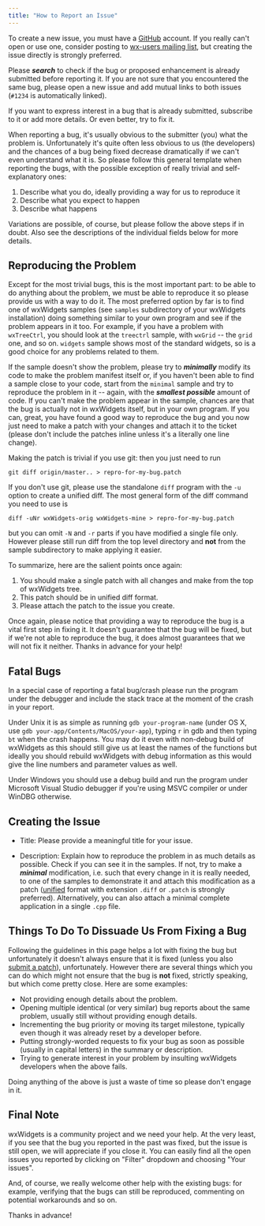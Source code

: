 ```yaml
---
title: "How to Report an Issue"
---
```


To create a new issue, you must have a [GitHub](https://github.com/) account. If you really can't open or use one, consider posting to [wx-users mailing list](/support/mailing-lists/), but creating the issue directly is strongly preferred.

Please ***search*** to check if the bug or proposed enhancement is already submitted before reporting it. If you are not sure that you encountered the same bug, please open a new issue and add mutual links to both issues (`#1234` is automatically linked). 

If you want to express interest in a bug that is already submitted, subscribe to it or add more details. Or even better, try to fix it.

When reporting a bug, it's usually obvious to the submitter (you) what the problem is. Unfortunately it's quite often less obvious to us (the developers) and the chances of a bug being fixed decrease dramatically if we can't even understand what it is. So please follow this general template when reporting the bugs, with the possible exception of really trivial and self-explanatory ones:

1. Describe what you do, ideally providing a way for us to reproduce it
2. Describe what you expect to happen
3. Describe what happens

Variations are possible, of course, but please follow the above steps if in doubt. Also see the descriptions of the individual fields below for more details.

## Reproducing the Problem

Except for the most trivial bugs, this is the most important part: to be able to do anything about the problem, we must be able to reproduce it so please provide us with a way to do it. The most preferred option by far is to find one of wxWidgets samples (see `samples` subdirectory of your wxWidgets installation) doing something similar to your own program and see if the problem appears in it too. For example, if you have a problem with `wxTreeCtrl`, you should look at the `treectrl` sample, with `wxGrid` -- the `grid` one, and so on. `widgets` sample shows most of the standard widgets, so is a good choice for any problems related to them.

If the sample doesn't show the problem, please try to ***minimally*** modify its code to make the problem manifest itself or, if you haven't been able to find a sample close to your code, start from the `minimal` sample and try to reproduce the problem in it -- again, with the ***smallest possible*** amount of code. If you can't make the problem appear in the sample, chances are that the bug is actually not in wxWidgets itself, but in your own program. If you can, great, you have found a good way to reproduce the bug and you now just need to make a patch with your changes and attach it to the ticket (please don't include the patches inline unless it's a literally one line change).

Making the patch is trivial if you use git: then you just need to run
```
git diff origin/master.. > repro-for-my-bug.patch
```

If you don't use git, please use the standalone `diff` program with the `-u` option to create a unified diff. The most general form of the diff command you need to use is
```
diff -uNr wxWidgets-orig wxWidgets-mine > repro-for-my-bug.patch
```

but you can omit `-N` and `-r` parts if you have modified a single file only. However please still run diff from the top level directory and **not** from the sample subdirectory to make applying it easier.

To summarize, here are the salient points once again:

1. You should make a single patch with all changes and make from the top of wxWidgets tree.
2. This patch should be in unified diff format.
3. Please attach the patch to the issue you create.

Once again, please notice that providing a way to reproduce the bug is a vital first step in fixing it. It doesn't guarantee that the bug will be fixed, but if we're not able to reproduce the bug, it does almost guarantees that we will not fix it neither. Thanks in advance for your help!

## Fatal Bugs

In a special case of reporting a fatal bug/crash please run the program under the debugger and include the stack trace at the moment of the crash in your report.

Under Unix it is as simple as running `gdb your-program-name` (under OS X, use `gdb your-app/Contents/MacOS/your-app`), typing `r` in gdb and then typing `bt` when the crash happens. You may do it even with non-debug build of wxWidgets as this should still give us at least the names of the functions but ideally you should rebuild wxWidgets with debug information as this would give the line numbers and parameter values as well.

Under Windows you should use a debug build and run the program under Microsoft Visual Studio debugger if you're using MSVC compiler or under WinDBG otherwise.

## Creating the Issue

* Title: Please provide a meaningful title for your issue.

* Description: Explain how to reproduce the problem in as much details as possible. Check if you can see it in the samples. If not, try to make a ***minimal*** modification, i.e. such that every change in it is really needed, to one of the samples to demonstrate it and attach this modification as a patch ([unified](https://en.wikipedia.org/wiki/Diff#Unified_format) format with extension `.diff` or `.patch` is strongly preferred). Alternatively, you can also attach a minimal complete application in a single `.cpp` file.

## Things To Do To Dissuade Us From Fixing a Bug

Following the guidelines in this page helps a lot with fixing the bug but unfortunately it doesn't always ensure that it is fixed (unless you also [submit a patch](/develop/how-to-submit-patches/)), unfortunately. However there are several things which you can do which might not ensure that the bug is **not** fixed, strictly speaking, but which come pretty close. Here are some examples:

 * Not providing enough details about the problem.
 * Opening multiple identical (or very similar) bug reports about the same problem, usually still without providing enough details.
 * Incrementing the bug priority or moving its target milestone, typically even though it was already reset by a developer before.
 * Putting strongly-worded requests to fix your bug as soon as possible (usually in capital letters) in the summary or description.
 * Trying to generate interest in your problem by insulting wxWidgets developers when the above fails.

Doing anything of the above is just a waste of time so please don't engage in it.

## Final Note

wxWidgets is a community project and we need your help. At the very least, if you see that the bug you reported in the past was fixed, but the issue is still open, we will appreciate if you close it. You can easily find all the open issues you reported by clicking on "Filter" dropdown and choosing "Your issues".

And, of course, we really welcome other help with the existing bugs: for example, verifying that the bugs can still be reproduced, commenting on potential workarounds and so on.

Thanks in advance!
